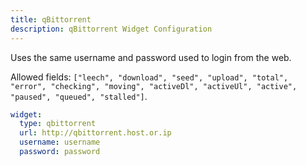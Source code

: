 ```yaml
---
title: qBittorrent
description: qBittorrent Widget Configuration
---
```


Uses the same username and password used to login from the web.

Allowed fields: `["leech", "download", "seed", "upload", "total", "error",
"checking", "moving", "activeDl", "activeUl", "active", "paused", "queued",
"stalled"]`.

```yaml
widget:
  type: qbittorrent
  url: http://qbittorrent.host.or.ip
  username: username
  password: password
```

